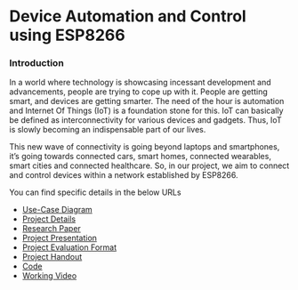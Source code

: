 # Device Automation and Control using ESP8266

### Introduction

In a world where technology is showcasing incessant development and advancements, people are trying to cope up with it. People are getting smart, and devices are getting smarter. The need of the hour is automation and Internet Of Things (IoT) is a foundation stone for this. IoT can basically be defined as interconnectivity for various devices and gadgets. Thus, IoT is slowly becoming an indispensable part of our lives.

This new wave of connectivity is going beyond laptops and smartphones, it’s going towards connected cars, smart homes, connected wearables, smart cities and connected healthcare. So, in our project, we aim to connect and control devices within a network established by ESP8266.

You can find specific details in the below URLs

- [Use-Case Diagram](resources/dace-use-case.jpg)
- [Project Details](resources/final-report.pdf)
- [Research Paper](resources/dace-research-paper.pdf)
- [Project Presentation](resources/dace-presentation.pdf)
- [Project Evaluation Format](resources/dace-evaluation-format.pdf)
- [Project Handout](resources/dace-handout.pdf)
- [Code](code)
- [Working Video](working-video.mp4)
